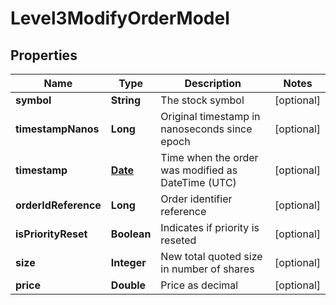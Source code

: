 

# Level3ModifyOrderModel

## Properties

Name | Type | Description | Notes
------------ | ------------- | ------------- | -------------
**symbol** | **String** | The stock symbol |  [optional]
**timestampNanos** | **Long** | Original timestamp in nanoseconds since epoch |  [optional]
**timestamp** | [**Date**](Date.md) | Time when the order was modified as DateTime (UTC) |  [optional]
**orderIdReference** | **Long** | Order identifier reference |  [optional]
**isPriorityReset** | **Boolean** | Indicates if priority is reseted |  [optional]
**size** | **Integer** | New total quoted size in number of shares |  [optional]
**price** | **Double** | Price as decimal |  [optional]




